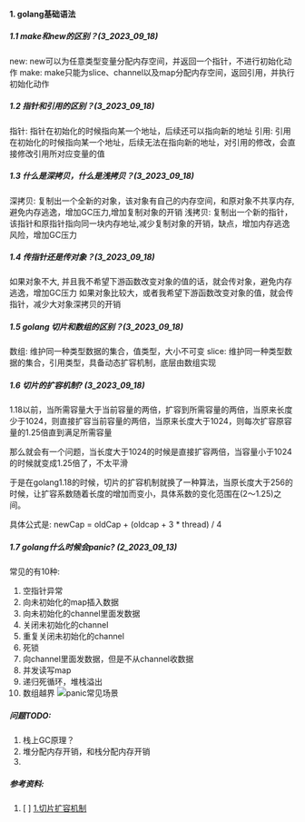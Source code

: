 #### 1. golang基础语法
##### 1.1 make和new的区别？(3_2023_09_18)
new: new可以为任意类型变量分配内存空间，并返回一个指针，不进行初始化动作
make: make只能为slice、channel以及map分配内存空间，返回引用，并执行初始化动作

##### 1.2 指针和引用的区别？(3_2023_09_18)
指针: 指针在初始化的时候指向某一个地址，后续还可以指向新的地址
引用: 引用在初始化的时候指向某一个地址，后续无法在指向新的地址，对引用的修改，会直接修改引用所对应变量的值

##### 1.3 什么是深拷贝，什么是浅拷贝？(3_2023_09_18)
深拷贝: 复制出一个全新的对象，该对象有自己的内存空间，和原对象不共享内存,避免内存逃逸，增加GC压力,增加复制对象的开销
浅拷贝: 复制出一个新的指针，该指针和原指针指向同一块内存地址,减少复制对象的开销，缺点，增加内存逃逸风险，增加GC压力

##### 1.4 传指针还是传对象？(3_2023_09_18)
如果对象不大, 并且我不希望下游函数改变对象的值的话，就会传对象，避免内存逃逸，增加GC压力
如果对象比较大，或者我希望下游函数改变对象的值，就会传指针，减少大对象深拷贝的开销

##### 1.5 golang 切片和数组的区别？(3_2023_09_18)
数组: 维护同一种类型数据的集合，值类型，大小不可变
slice: 维护同一种类型数据的集合，引用类型，具备动态扩容机制，底层由数组实现

##### 1.6 切片的扩容机制? (3_2023_09_18)
1.18以前，当所需容量大于当前容量的两倍，扩容到所需容量的两倍，当原来长度少于1024，则直接扩容当前容量的两倍，当原来长度大于1024，则每次扩容原容量的1.25倍直到满足所需容量

那么就会有一个问题，当长度大于1024的时候是直接扩容两倍，当容量小于1024的时候就变成1.25倍了，不太平滑

于是在golang1.18的时候，切片的扩容机制就换了一种算法，当原长度大于256的时候，让扩容系数随着长度的增加而变小，具体系数的变化范围在(2～1.25)之间。

具体公式是: newCap = oldCap + (oldcap + 3 * thread) / 4



##### 1.7 golang什么时候会panic? (2_2023_09_13)
常见的有10种:
1. 空指针异常
2. 向未初始化的map插入数据
3. 向未初始化的channel里面发数据
4. 关闭未初始化的channel
5. 重复关闭未初始化的channel
6. 死锁
7. 向channel里面发数据，但是不从channel收数据
8. 并发读写map
9. 递归死循环，堆栈溢出
10. 数组越界
![panic常见场景](https://github.com/Luozujian/architect/assets/27532970/70623f7c-4add-40fc-a825-ba818182ca9d)



##### 问题TODO:
1. 栈上GC原理？
2. 堆分配内存开销，和栈分配内存开销
3. 

##### 参考资料:
1. [ ] [1.切片扩容机制](https://juejin.cn/post/7101928883280150558)


